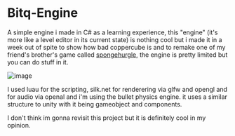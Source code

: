# Bitq-Engine
A simple engine i made in C# as a learning experience, this "engine" (it's more like a level editor in its current state) is nothing cool but i made it in a week out of spite to show how bad coppercube is and to remake one of my friend's brother's game called [spongehurgle](https://www.youtube.com/watch?v=YfpRXGDwTMM), the engine is pretty limited but you can do stuff in it.

![image](https://github.com/user-attachments/assets/d1308e97-584b-4dd9-8b76-a2484582cc30)

I used luau for the scripting, silk.net for renderering via glfw and opengl and for audio via openal and i'm using the bullet physics engine. it uses a similar structure to unity with it being gameobject and components.

I don't think im gonna revisit this project but it is definitely cool in my opinion.

